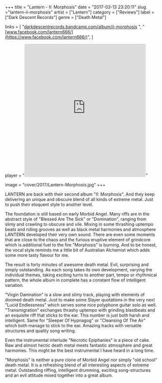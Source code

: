 +++
title = "Lantern - II: Morphosis"
date = "2017-03-13 23:20:11"
slug ="lantern-ii-morphosis"
artist = ["Lantern"]
category = ["Reviews"]
label = ["Dark Descent Records"]
genre = ["Death Metal"]

links = [
    "[darkdescentrecords.bandcamp.com/album/ii-morphosis](https://darkdescentrecords.bandcamp.com/album/ii-morphosis)  ",
    "[www.facebook.com/lantern666/](https://www.facebook.com/lantern666/)",
]

player = "<iframe style='border: 0; width: 400px; height: 439px;' src='https://bandcamp.com/EmbeddedPlayer/album=1291308815/size=large/bgcol=333333/linkcol=ffffff/artwork=none/transparent=true/' seamless><a href='http://darkdescentrecords.bandcamp.com/album/ii-morphosis'>II : Morphosis by Lantern</a></iframe>"

image = "cover/2017/Lantern-Morphosis.jpg"
+++

LANTERN are back with their second album "II: Morphosis". And they keep delivering an unique and obscure blend of all kinds of extreme metal. Just to push their eloquent style to another level.

The foundation is still based on early Morbid Angel. Many riffs are in the abstract style of "Blessed Are The Sick" or "Domination", ranging from slimy and crawling to obscure and vile. Mixing in some thrashing uptempo beats and riding grooves as well as black metal harmonies and atmosphere LANTERN developed their very own sound. There are even some moments that are close to the chaos and the furious eruptive element of grindcore which is additional fuel to the fire "Morphosis" is burning. And to be honest, the vocal style reminds me a little bit of Australian Alchemist which adds some more tasty flavour for me.

The result is forty minutes of awesome death metal. Evil, surprising and simply outstanding. As each song takes its own development, varying the individual themes, taking exciting turns to another part, tempo or rhythmical pattern, the whole album in complete has a constant flow of intelligent variation.

"Virgin Damnation" is a slow and slimy track, playing with elements of doomed death metal. Just to make some Slayer quotations in the very next "Lucid Endlessness" which serves some nice polyphone guitar solo as well.
"Transmigration" exchanges thrashy uptempo with grinding blastbeats and an exquisite riff that sticks to the ear. This number is just both harsh and intelligent. Same for "Sleeper Of Hypnagog" or "Cleansing Of The Air" which both manage to stick to the ear. Amazing tracks with versatile structures and quality song writing.

Even the instrumental interlude "Necrotic Epiphanies" is a piece of cake. Raw and almost hectic death metal meets fantastic atmosphere and great harmonies. This might be the best instrumental I have heard in a long time.

"Morphosis" is neither a pure clone of Morbid Angel nor simply "old school" death metal. It is a refreshing blend of all interesting aspects of extreme metal. Outstanding riffing, intelligent drumming, exciting song-structures and an evil attitude mixed together into a great album.
